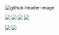 ![github-header-image](https://user-images.githubusercontent.com/69795132/175813537-9153a9d9-598d-4c7c-951e-1b539e46d992.png)

![](http://github-profile-summary-cards.vercel.app/api/cards/profile-details?username=9Kritsada&theme=vue)
![](http://github-profile-summary-cards.vercel.app/api/cards/repos-per-language?username=9Kritsada&theme=vue)
![](http://github-profile-summary-cards.vercel.app/api/cards/most-commit-language?username=9Kritsada&theme=vue)
![](http://github-profile-summary-cards.vercel.app/api/cards/stats?username=9Kritsada&theme=vue)

![](https://raw.githubusercontent.com/9Kritsada/github-stats/master/generated/overview.svg#gh-dark-mode-only)
![](https://raw.githubusercontent.com/9Kritsada/github-stats/master/generated/overview.svg#gh-light-mode-only)

<!-- <a href="https://github.com/anuraghazra/github-readme-stats"><img align="center" src="https://github-readme-stats.vercel.app/api?username=9Kritsada&show_icons=true&include_all_commits=true&theme=buefy&hide_border=true" alt="Anurag's github stats" /></a><a href="https://github.com/anuraghazra/github-readme-stats"><img align="center" src="https://github-readme-stats.vercel.app/api/top-langs/?username=9Kritsada&theme=buefy&hide_border=true&layout=compact" /></a> -->

<!-- [![GitHub WidgetBox](https://github-widgetbox.vercel.app/api/profile?username=9Kritsada&data=followers,repositories,stars,commits)](https://github.com/Jurredr/github-widgetbox) -->

